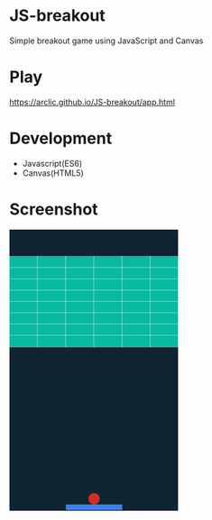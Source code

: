 # JS-breakout
Simple breakout game using JavaScript and Canvas

# Play
https://arclic.github.io/JS-breakout/app.html

# Development
 * Javascript(ES6)
 * Canvas(HTML5)

# Screenshot
![Screenshot](./gif/play.gif)

